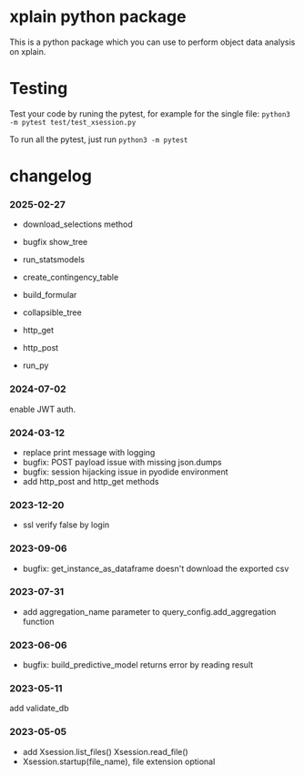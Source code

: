 # xplain python package

This is a python package which you can use to perform object data analysis 
on xplain. 

# Testing

Test your code by runing the pytest, for example for the single file:
`python3 -m pytest test/test_xsession.py
`

To run all the pytest, just run
`python3 -m pytest
`
# changelog
### 2025-02-27
+ download_selections method 
* bugfix show_tree

* run_statsmodels
* create_contingency_table
* build_formular
* collapsible_tree
* http_get
* http_post
* run_py




### 2024-07-02
enable JWT auth.

### 2024-03-12
* replace print message with logging
* bugfix: POST payload issue with missing json.dumps
* bugfix: session hijacking issue in pyodide environment
* add http_post and http_get methods

### 2023-12-20
* ssl verify false by login

### 2023-09-06
* bugfix: get_instance_as_dataframe doesn't download the exported csv

### 2023-07-31
* add aggregation_name parameter to query_config.add_aggregation function

### 2023-06-06
* bugfix: build_predictive_model returns error by reading result

### 2023-05-11
add validate_db

### 2023-05-05
* add Xsession.list_files() Xsession.read_file()
* Xsession.startup(file_name), file extension optional 




